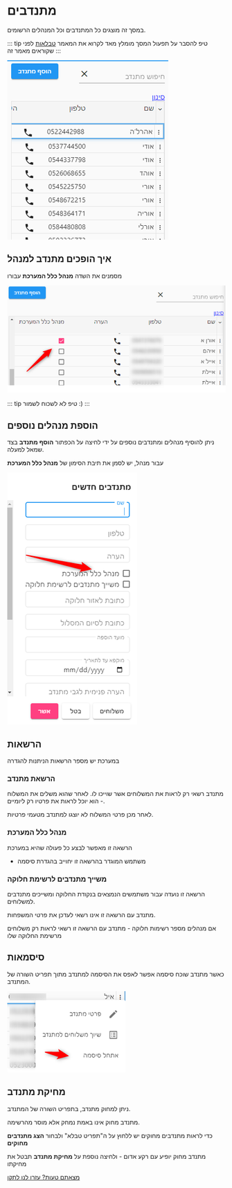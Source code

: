 # מתנדבים
במסך זה מוצגים כל המתנדבים וכל המנהלים הרשומים.


::: tip טיפ
להסבר על תפעול המסך מומלץ מאד לקרוא את המאמר
[טבלאות](use-table.html)
 לפני שקוראים מאמר זה
:::

![](./2020-10-07_12h41_28.png)

## איך הופכים מתנדב למנהל
מסמנים את השדה **מנהל כלל המערכת** עבורו

![](./2020-10-07_12h43_27.png)

::: tip טיפ
לא לשכוח לשמור :)
:::

## הוספת מנהלים נוספים

ניתן להוסיף מנהלים ומתנדבים נוספים על ידי לחיצה על הכפתור **הוסף מתנדב** בצד שמאל למעלה.

עבור מנהל, יש לסמן את תיבת הסימון של **מנהל כלל המערכת**

![](./2020-10-07_12h45_44.png)




## הרשאות

במערכת יש מספר הרשאות הניתנות להגדרה
### הרשאת מתנדב 
מתנדב רשאי רק לראות את המשלוחים אשר שוייכו לו. לאחר שהוא משלים את המשלוח - הוא יוכל לראות את פרטיו רק ליומיים.

לאחר מכן פרטי המשלוח לא יוצגו למתנדב מטעמי פרטיות.

### מנהל כלל המערכת
הרשאה זו מאפשר לבצע כל פעולה שהיא במערכת
* משתמש המוגדר בהרשאה זו יחוייב בהגדרת סיסמה

### משייך מתנדבים לרשימת חלוקה
הרשאה זו נועדה עבור משתמשים הנמצאים בנקודת החלוקה ומשייכים מתנדבים למשלוחים.

מתנדב עם הרשאה זו אינו רשאי לעדכן את פרטי המשפחות.

אם מנהלים מספר רשימות חלוקה - מתנדב עם הרשאה זו רשאי לראות רק משלוחים מרשימת החלוקה שלו

## סיסמאות
כאשר מתנדב שוכח סיסמה אפשר לאפס את הסיסמה למתנדב מתוך תפריט השורה של המתנדב.

![](./2020-10-07_13h21_33.png)

## מחיקת מתנדב
ניתן למחוק מתנדב, בתפריט השורה של המתנדב.

מתנדב מחוק אינו באמת נמחק אלא מוסר מהרשימה.

כדי לראות מתנדבים מחוקים יש ללחוץ על ה"תפריט טבלא" ולבחור **הצג מתנדבים מחוקים**

מתנדב מחוק יופיע עם רקע אדום - ולחיצה נוספת על **מחיקת מתנדב** תבטל את מחיקתו


[מצאתם טעות? עזרו לנו לתקן](https://github.com/noam-honig/food-basket-delivery/tree/master/docs/guide/vounteers.md)